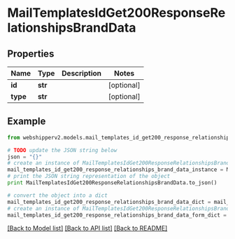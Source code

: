 # MailTemplatesIdGet200ResponseRelationshipsBrandData


## Properties
Name | Type | Description | Notes
------------ | ------------- | ------------- | -------------
**id** | **str** |  | [optional] 
**type** | **str** |  | [optional] 

## Example

```python
from webshipperv2.models.mail_templates_id_get200_response_relationships_brand_data import MailTemplatesIdGet200ResponseRelationshipsBrandData

# TODO update the JSON string below
json = "{}"
# create an instance of MailTemplatesIdGet200ResponseRelationshipsBrandData from a JSON string
mail_templates_id_get200_response_relationships_brand_data_instance = MailTemplatesIdGet200ResponseRelationshipsBrandData.from_json(json)
# print the JSON string representation of the object
print MailTemplatesIdGet200ResponseRelationshipsBrandData.to_json()

# convert the object into a dict
mail_templates_id_get200_response_relationships_brand_data_dict = mail_templates_id_get200_response_relationships_brand_data_instance.to_dict()
# create an instance of MailTemplatesIdGet200ResponseRelationshipsBrandData from a dict
mail_templates_id_get200_response_relationships_brand_data_form_dict = mail_templates_id_get200_response_relationships_brand_data.from_dict(mail_templates_id_get200_response_relationships_brand_data_dict)
```
[[Back to Model list]](../README.md#documentation-for-models) [[Back to API list]](../README.md#documentation-for-api-endpoints) [[Back to README]](../README.md)


